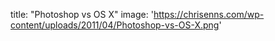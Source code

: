 title: "Photoshop vs OS X"
image: 'https://chrisenns.com/wp-content/uploads/2011/04/Photoshop-vs-OS-X.png'
